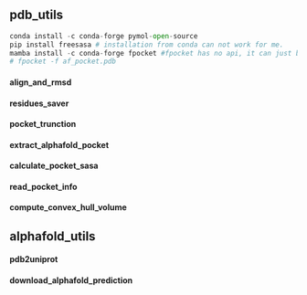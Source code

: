## pdb_utils

```python
conda install -c conda-forge pymol-open-source
pip install freesasa # installation from conda can not work for me. 
mamba install -c conda-forge fpocket #fpocket has no api, it can just be called by terminal
# fpocket -f af_pocket.pdb
```

#### align_and_rmsd

#### residues_saver

#### pocket_trunction

#### extract_alphafold_pocket

#### calculate_pocket_sasa

####  read_pocket_info

#### compute_convex_hull_volume



## alphafold_utils

#### pdb2uniprot

#### download_alphafold_prediction



